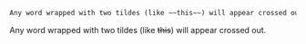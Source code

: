 ```md
Any word wrapped with two tildes (like ~~this~~) will appear crossed out.
```

Any word wrapped with two tildes (like ~~this~~) will appear crossed out.